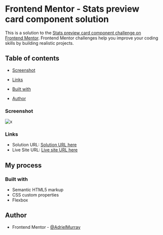 # Frontend Mentor - Stats preview card component solution

This is a solution to the [Stats preview card component challenge on Frontend Mentor](https://www.frontendmentor.io/challenges/stats-preview-card-component-8JqbgoU62). Frontend Mentor challenges help you improve your coding skills by building realistic projects. 

## Table of contents


  
  - [Screenshot](#screenshot)
  - [Links](#links)

  - [Built with](#built-with)
  
- [Author](#author)





### Screenshot

![x](./project-screenshot.png)



### Links

- Solution URL: [ Solution URL here](https://github.com/AdrielMurray/stats-preview-card-component-main)
- Live Site URL: [Live site URL here]( https://adrielmurray.github.io/stats-preview-card-component-main/)

## My process

### Built with

- Semantic HTML5 markup
- CSS custom properties
- Flexbox



## Author

- Frontend Mentor - [@AdrielMurray](https://www.frontendmentor.io/profile/AdrielMurray)

